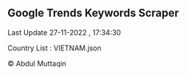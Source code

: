 

## Google Trends Keywords Scraper 
 
Last Update 27-11-2022 , 17:34:30

Country List :
VIETNAM.json



© Abdul Muttaqin 
